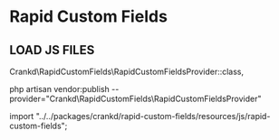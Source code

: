 # Rapid Custom Fields

## LOAD JS FILES

Crankd\RapidCustomFields\RapidCustomFieldsProvider::class,

php artisan vendor:publish --provider="Crankd\RapidCustomFields\RapidCustomFieldsProvider"

import "../../packages/crankd/rapid-custom-fields/resources/js/rapid-custom-fields";
